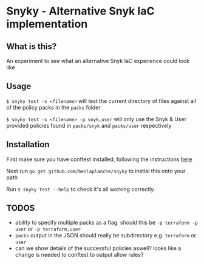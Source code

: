 # Snyky - Alternative Snyk IaC implementation

## What is this?

An experiment to see what an alternative Snyk IaC experience could look like

## Usage

`$ snyky test -s <filename>` will test the current directory of files against all of the policy packs in the `packs` folder

`$ snyky test -s <filename> -p snyk,user` will only use the Snyk & User provided policies found in `packs/snyk` and `packs/user` respectively

## Installation

First make sure you have conftest installed, following the instructions [here](https://www.conftest.dev/install/)

Next run `go get github.com/benlaplanche/snyky` to instlal this onto your path

Run `$ snyky test --help` to check it's all working correctly.

## TODOS

- ability to specify multiple packs as a flag. should this be `-p terraform -p user` or `-p terraform,user`
- `packs` output in the JSON should really be subdirectory e.g. `terraform` or `user`
- can we show details of the successful policies aswell? looks like a change is needed to conftest to output allow rules?
